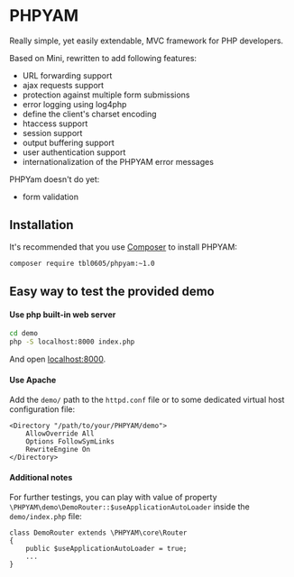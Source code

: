 # PHPYAM

Really simple, yet easily extendable, MVC framework for PHP developers.

Based on Mini, rewritten to add following features:
- URL forwarding support
- ajax requests support
- protection against multiple form submissions
- error logging using log4php
- define the client's charset encoding
- htaccess support
- session support
- output buffering support
- user authentication support
- internationalization of the PHPYAM error messages

PHPYam doesn't do yet:
- form validation

## Installation

It's recommended that you use [Composer](https://getcomposer.org/) to install PHPYAM:

```bash
composer require tbl0605/phpyam:~1.0
```

## Easy way to test the provided demo

#### Use php built-in web server

```bash
cd demo
php -S localhost:8000 index.php
```

And open [localhost:8000](http://localhost:8000).

#### Use Apache

Add the `demo/` path to the `httpd.conf` file or to some dedicated virtual host configuration file:

```
<Directory "/path/to/your/PHPYAM/demo">
	AllowOverride All
	Options FollowSymLinks
	RewriteEngine On
</Directory>
```

#### Additional notes

For further testings, you can play with value of property `\PHPYAM\demo\DemoRouter::$useApplicationAutoLoader`
inside the `demo/index.php` file:

```
class DemoRouter extends \PHPYAM\core\Router
{
	public $useApplicationAutoLoader = true;
	...
}
```

